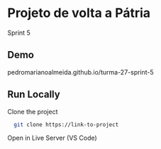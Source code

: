 # Projeto de volta a Pátria

Sprint 5

## Demo

pedromarianoalmeida.github.io/turma-27-sprint-5

## Run Locally

Clone the project

```bash
  git clone https://link-to-project
```

Open in Live Server (VS Code)
